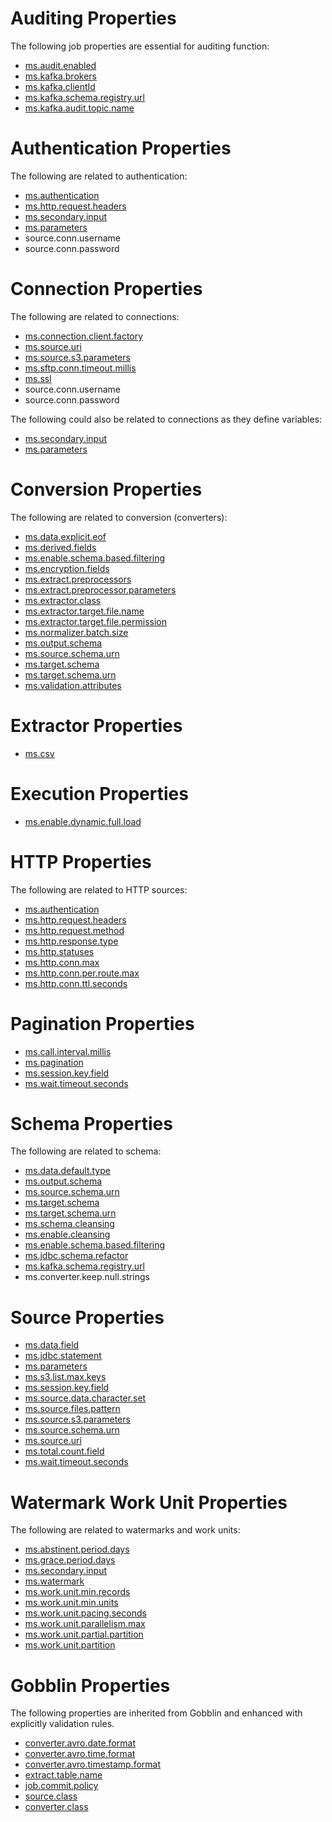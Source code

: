 # Auditing Properties

The following job properties are essential for auditing function:

- [ms.audit.enabled](ms.audit.enabled.md)
- [ms.kafka.brokers](ms.kafka.brokers.md)
- [ms.kafka.clientId](ms.kafka.clientId.md)
- [ms.kafka.schema.registry.url](ms.kafka.schema.registry.url.md)
- [ms.kafka.audit.topic.name](ms.kafka.audit.topic.name.md)

# Authentication Properties

The following are related to authentication:

- [ms.authentication](ms.authentication.md)
- [ms.http.request.headers](ms.http.request.headers.md)
- [ms.secondary.input](ms.secondary.input.md)
- [ms.parameters](ms.parameters.md)
- source.conn.username
- source.conn.password

# Connection Properties

The following are related to connections:

- [ms.connection.client.factory](ms.connection.client.factory.md)
- [ms.source.uri](ms.source.uri.md)
- [ms.source.s3.parameters](ms.source.s3.parameters.md)
- [ms.sftp.conn.timeout.millis](ms.sftp.conn.timeout.millis.md)
- [ms.ssl](ms.ssl.md)
- source.conn.username
- source.conn.password

The following could also be related to connections as they define variables:

- [ms.secondary.input](ms.secondary.input.md)
- [ms.parameters](ms.parameters.md)

# Conversion Properties

The following are related to conversion (converters):

- [ms.data.explicit.eof](ms.data.explicit.eof.md)
- [ms.derived.fields](ms.derived.fields.md)
- [ms.enable.schema.based.filtering](ms.enable.schema.based.filtering.md)
- [ms.encryption.fields](ms.encryption.fields.md)
- [ms.extract.preprocessors](ms.extract.preprocessors.md)
- [ms.extract.preprocessor.parameters](ms.extract.preprocessor.parameters.md)
- [ms.extractor.class](ms.extractor.class.md)
- [ms.extractor.target.file.name](ms.extractor.target.file.name.md)
- [ms.extractor.target.file.permission](ms.extractor.target.file.permission.md)
- [ms.normalizer.batch.size](ms.normalizer.batch.size.md)
- [ms.output.schema](ms.output.schema.md)
- [ms.source.schema.urn](ms.source.schema.urn.md)
- [ms.target.schema](ms.target.schema.md)
- [ms.target.schema.urn](ms.target.schema.urn.md)
- [ms.validation.attributes](ms.validation.attributes.md)

# Extractor Properties
- [ms.csv](ms.csv.md)

# Execution Properties
- [ms.enable.dynamic.full.load](ms.enable.dynamic.full.load.md)

# HTTP Properties

The following are related to HTTP sources:

- [ms.authentication](ms.authentication.md)
- [ms.http.request.headers](ms.http.request.headers.md)
- [ms.http.request.method](ms.http.request.method.md)
- [ms.http.response.type](ms.http.response.type.md)
- [ms.http.statuses](ms.http.statuses.md)
- [ms.http.conn.max](ms.http.conn.max.md)
- [ms.http.conn.per.route.max](ms.http.conn.per.route.max.md)
- [ms.http.conn.ttl.seconds](ms.http.conn.ttl.seconds.md)

# Pagination Properties 
- [ms.call.interval.millis](ms.call.interval.millis.md)
- [ms.pagination](ms.pagination.md)
- [ms.session.key.field](ms.session.key.field.md)
- [ms.wait.timeout.seconds](ms.wait.timeout.seconds.md)

# Schema Properties

The following are related to schema:

- [ms.data.default.type](ms.data.default.type.md)
- [ms.output.schema](ms.output.schema.md)
- [ms.source.schema.urn](ms.source.schema.urn.md)
- [ms.target.schema](ms.target.schema.md)
- [ms.target.schema.urn](ms.target.schema.urn.md)
- [ms.schema.cleansing](ms.schema.cleansing.md)
- [ms.enable.cleansing](ms.enable.cleansing.md)
- [ms.enable.schema.based.filtering](ms.enable.schema.based.filtering.md)
- [ms.jdbc.schema.refactor](ms.jdbc.schema.refactor.md)
- [ms.kafka.schema.registry.url](ms.kafka.schema.registry.url.md)
- ms.converter.keep.null.strings

# Source Properties

- [ms.data.field](ms.data.field.md)
- [ms.jdbc.statement](ms.jdbc.statement.md)
- [ms.parameters](ms.parameters.md)
- [ms.s3.list.max.keys](ms.s3.list.max.keys.md)
- [ms.session.key.field](ms.session.key.field.md)
- [ms.source.data.character.set](ms.source.data.character.set.md)
- [ms.source.files.pattern](ms.source.files.pattern.md)
- [ms.source.s3.parameters](ms.source.s3.parameters.md)
- [ms.source.schema.urn](ms.source.schema.urn.md)
- [ms.source.uri](ms.source.uri.md)
- [ms.total.count.field](ms.total.count.field.md)
- [ms.wait.timeout.seconds](ms.wait.timeout.seconds.md)

# Watermark Work Unit Properties

The following are related to watermarks and work units:

- [ms.abstinent.period.days](ms.abstinent.period.days.md)
- [ms.grace.period.days](ms.grace.period.days.md)
- [ms.secondary.input](ms.secondary.input.md)
- [ms.watermark](ms.watermark.md)
- [ms.work.unit.min.records](ms.work.unit.min.records.md)
- [ms.work.unit.min.units](ms.work.unit.min.units.md)
- [ms.work.unit.pacing.seconds](ms.work.unit.pacing.seconds.md)
- [ms.work.unit.parallelism.max](ms.work.unit.parallelism.max.md)
- [ms.work.unit.partial.partition](ms.work.unit.partial.partition.md)
- [ms.work.unit.partition](ms.work.unit.partition.md)

# Gobblin Properties

The following properties are inherited from Gobblin and enhanced with explicitly validation rules.

- [converter.avro.date.format](converter.avro.date.format.md)
- [converter.avro.time.format](converter.avro.time.format.md)
- [converter.avro.timestamp.format](converter.avro.timestamp.format.md)
- [extract.table.name](extract.table.name.md)
- [job.commit.policy](job.commit.policy.md)  
- [source.class](source.class.md)
- [converter.class](converter.classes.md)